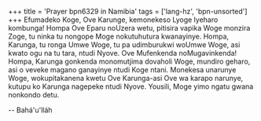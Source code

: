 +++
title = 'Prayer bpn6329 in Namibia'
tags = ['lang-hz', 'bpn-unsorted']
+++
Efumadeko Koge, Ove Karunge, kemonekeso Lyoge lyeharo kombunga! Hompa Ove Eparu noUzera wetu, pitisira vapika Woge monzira Zoge, tu ninka tu nongope Moge nokutuhutura kwanayinye.
	Hompa, Karunga, tu ronga Umwe Woge, tu pa udimburukwi woUmwe Woge, asi kwato ogu na tu tara, ntudi Nyove. Ove Mufenkenda noMugavinkenda! Hompa, Karunga gonkenda monomutjima dovaholi Woge, mundiro geharo, asi o veveke magano ganayinye ntudi Koge ntani.
	Monekesa unarunye Woge, wokupitakanena kwetu Ove Karunga-asi Ove wa karapo narunye, kutupu ko Karunga nagepeke ntudi Nyove.
	Yousili, Moge yimo ngatu gwana nonkondo detu.

-- Bahá'u'lláh
